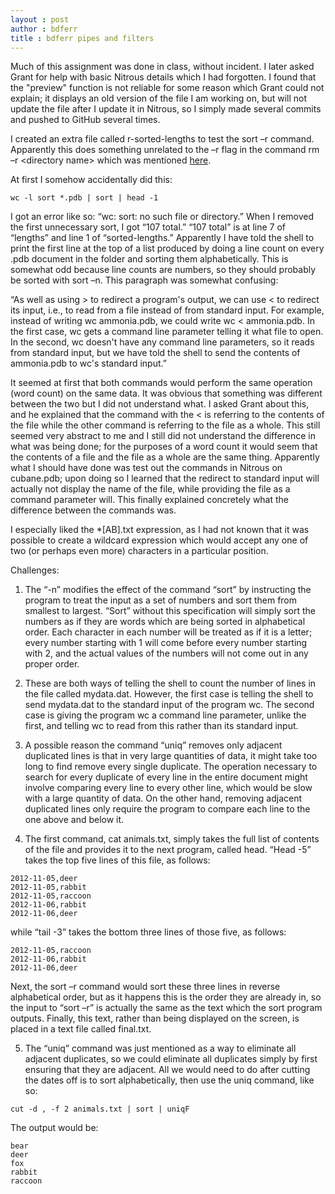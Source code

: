```yaml
---
layout : post
author : bdferr
title : bdferr pipes and filters
---
```


Much of this assignment was done in class, without incident. I later asked Grant for help with basic Nitrous details which I had forgotten. I found that the "preview" function is not reliable for some reason which Grant could not explain; it displays an old version of the file I am working on, but will not update the file after I update it in Nitrous, so I simply made several commits and pushed to GitHub several times.

I created an extra file called r-sorted-lengths to test the sort –r command. Apparently this does something unrelated to the –r flag in the command rm –r &lt;directory  name&gt; which was mentioned [here](http://software-carpentry.org/v5/novice/shell/02-create.html). 


At first I somehow accidentally did this: 

```
wc -l sort *.pdb | sort | head -1
```

I got an error like so: “wc: sort: no such file or directory.” When I removed the first unnecessary sort, I got “107 total.” “107 total” is at line 7 of “lengths” and line 1 of “sorted-lengths.” Apparently I have told the shell to print the first line at the top of a list produced by doing a line count on every .pdb document in the folder and sorting them alphabetically. This is somewhat odd because line counts are numbers, so they should probably be sorted with sort –n.
This paragraph was somewhat confusing: 

“As well as using > to redirect a program's output, we can use < to redirect its input, i.e., to read from a file instead of from standard input. For example, instead of writing wc ammonia.pdb, we could write wc < ammonia.pdb. In the first case, wc gets a command line parameter telling it what file to open. In the second, wc doesn't have any command line parameters, so it reads from standard input, but we have told the shell to send the contents of ammonia.pdb to wc's standard input.”

It seemed at first that both commands would perform the same operation (word count) on the same data. It was obvious that something was different between the two but I did not understand what. I asked Grant about this, and he explained that the command with the < is referring to the contents of the file while the other command is referring to the file as a whole. This still seemed very abstract to me and I still did not understand the difference in what was being done; for the purposes of a word count it would seem that the contents of a file and the file as a whole are the same thing. Apparently what I should have done was test out the commands in Nitrous on cubane.pdb; upon doing so I learned that the redirect to standard input will actually not display the name of the file, while providing the file as a command parameter will. This finally explained concretely what the difference between the commands was.

I especially liked the &#42;[AB].txt expression, as I had not known that it was possible to create a wildcard expression which would accept any one of two (or perhaps even more) characters in a particular position.

Challenges:

1. The “-n” modifies the effect of the command “sort” by instructing the program to treat the input as a set of numbers and sort them from smallest to largest. “Sort” without this specification will simply sort the numbers as if they are words which are being sorted in alphabetical order. Each character in each number will be treated as if it is a letter; every number starting with 1 will come before every number starting with 2, and the actual values of the numbers will not come out in any proper order.

2. These are both ways of telling the shell to count the number of lines in the file called mydata.dat. However, the first case is telling the shell to send mydata.dat to the standard input of the program wc. The second case is giving the program wc a command line parameter, unlike the first, and telling wc to read from this rather than its standard input.

3. A possible reason the command “uniq” removes only adjacent duplicated lines is that in very large quantities of data, it might take too long to find remove every single duplicate. The operation necessary to search for every duplicate of every line in the entire document might involve comparing every line to every other line, which would be slow with a large quantity of data. On the other hand, removing adjacent duplicated lines only require the program to compare each line to the one above and below it.

4. The first command, cat animals.txt, simply takes the full list of contents of the file and provides it to the next program, called head. “Head -5” takes the top five lines of this file, as follows: 

```
2012-11-05,deer
2012-11-05,rabbit
2012-11-05,raccoon
2012-11-06,rabbit
2012-11-06,deer
```

while “tail -3” takes the bottom three lines of those five, as follows:

```
2012-11-05,raccoon
2012-11-06,rabbit
2012-11-06,deer
```

Next, the sort –r command would sort these three lines in reverse alphabetical order, but as it happens this is the order they are already in, so the input to “sort –r” is actually the same as the text which the sort program outputs.
Finally, this text, rather than being displayed on the screen, is placed in a text file called final.txt.

5. The “uniq” command was just mentioned as a way to eliminate all adjacent duplicates, so we could eliminate all duplicates simply by first ensuring that they are adjacent. All we would need to do after cutting the dates off is to sort alphabetically, then use the uniq command, like so:

```
cut -d , -f 2 animals.txt | sort | uniqF
```

The output would be:

```
bear
deer
fox
rabbit
raccoon
```
